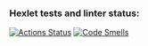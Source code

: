 ### Hexlet tests and linter status:
[![Actions Status](https://github.com/Dimon7091/java-project-71/actions/workflows/hexlet-check.yml/badge.svg)](https://github.com/Dimon7091/java-project-71/actions)
[![Code Smells](https://sonarcloud.io/api/project_badges/measure?project=Dimon7091_java-project-71&metric=code_smells)](https://sonarcloud.io/summary/new_code?id=Dimon7091_java-project-71)
